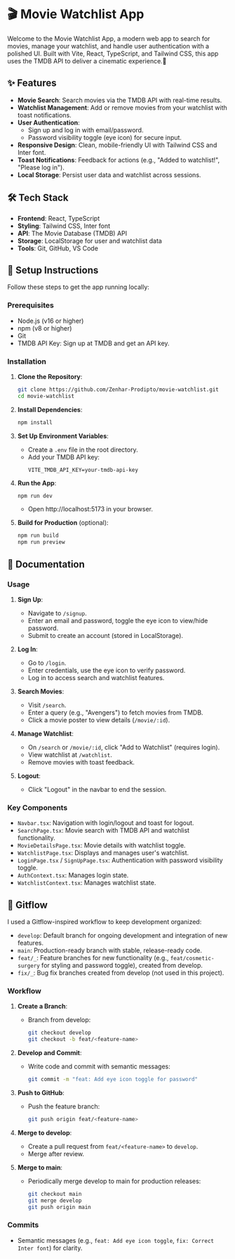 # 🎬 Movie Watchlist App

Welcome to the Movie Watchlist App, a modern web app to search for movies, manage your watchlist, and handle user authentication with a polished UI. Built with Vite, React, TypeScript, and Tailwind CSS, this app uses the TMDB API to deliver a cinematic experience.🍿

## ✨ Features

- **Movie Search**: Search movies via the TMDB API with real-time results.
- **Watchlist Management**: Add or remove movies from your watchlist with toast notifications.
- **User Authentication**:
  - Sign up and log in with email/password.
  - Password visibility toggle (eye icon) for secure input.
- **Responsive Design**: Clean, mobile-friendly UI with Tailwind CSS and Inter font.
- **Toast Notifications**: Feedback for actions (e.g., "Added to watchlist!", "Please log in").
- **Local Storage**: Persist user data and watchlist across sessions.

## 🛠️ Tech Stack

- **Frontend**: React, TypeScript
- **Styling**: Tailwind CSS, Inter font
- **API**: The Movie Database (TMDB) API
- **Storage**: LocalStorage for user and watchlist data
- **Tools**: Git, GitHub, VS Code

## 🚀 Setup Instructions

Follow these steps to get the app running locally:

### Prerequisites

- Node.js (v16 or higher)
- npm (v8 or higher)
- Git
- TMDB API Key: Sign up at TMDB and get an API key.

### Installation

1. **Clone the Repository**:

   ```bash
   git clone https://github.com/Zenhar-Prodipto/movie-watchlist.git
   cd movie-watchlist
   ```

2. **Install Dependencies**:

   ```bash
   npm install
   ```

3. **Set Up Environment Variables**:

   - Create a `.env` file in the root directory.
   - Add your TMDB API key:
     ```
     VITE_TMDB_API_KEY=your-tmdb-api-key
     ```

4. **Run the App**:

   ```bash
   npm run dev
   ```

   - Open http://localhost:5173 in your browser.

5. **Build for Production** (optional):
   ```bash
   npm run build
   npm run preview
   ```

## 📖 Documentation

### Usage

1. **Sign Up**:

   - Navigate to `/signup`.
   - Enter an email and password, toggle the eye icon to view/hide password.
   - Submit to create an account (stored in LocalStorage).

2. **Log In**:

   - Go to `/login`.
   - Enter credentials, use the eye icon to verify password.
   - Log in to access search and watchlist features.

3. **Search Movies**:

   - Visit `/search`.
   - Enter a query (e.g., "Avengers") to fetch movies from TMDB.
   - Click a movie poster to view details (`/movie/:id`).

4. **Manage Watchlist**:

   - On `/search` or `/movie/:id`, click "Add to Watchlist" (requires login).
   - View watchlist at `/watchlist`.
   - Remove movies with toast feedback.

5. **Logout**:
   - Click "Logout" in the navbar to end the session.

### Key Components

- `Navbar.tsx`: Navigation with login/logout and toast for logout.
- `SearchPage.tsx`: Movie search with TMDB API and watchlist functionality.
- `MovieDetailsPage.tsx`: Movie details with watchlist toggle.
- `WatchlistPage.tsx`: Displays and manages user's watchlist.
- `LoginPage.tsx` / `SignUpPage.tsx`: Authentication with password visibility toggle.
- `AuthContext.tsx`: Manages login state.
- `WatchlistContext.tsx`: Manages watchlist state.

## 🌳 Gitflow

I used a Gitflow-inspired workflow to keep development organized:

- `develop`: Default branch for ongoing development and integration of new features.
- `main`: Production-ready branch with stable, release-ready code.
- `feat/_`: Feature branches for new functionality (e.g., `feat/cosmetic-surgery` for styling and password toggle), created from develop.
- `fix/_`: Bug fix branches created from develop (not used in this project).

### Workflow

1. **Create a Branch**:

   - Branch from develop:
     ```bash
     git checkout develop
     git checkout -b feat/<feature-name>
     ```

2. **Develop and Commit**:

   - Write code and commit with semantic messages:
     ```bash
     git commit -m "feat: Add eye icon toggle for password"
     ```

3. **Push to GitHub**:

   - Push the feature branch:
     ```bash
     git push origin feat/<feature-name>
     ```

4. **Merge to develop**:

   - Create a pull request from `feat/<feature-name>` to `develop`.
   - Merge after review.

5. **Merge to main**:
   - Periodically merge develop to main for production releases:
     ```bash
     git checkout main
     git merge develop
     git push origin main
     ```

### Commits

- Semantic messages (e.g., `feat: Add eye icon toggle`, `fix: Correct Inter font`) for clarity.
